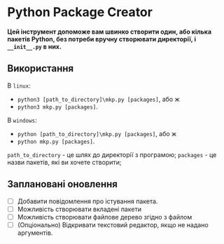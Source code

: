# Python Package Creator

**Цей інструмент допоможе вам швинко створити один, або кілька пакетів Python, без потреби вручну створювати директорії, і `__init__.py` в них.**

## Використання

В `linux`:
   - `python3 [path_to_directory]\mkp.py [packages]`, або ж 
   - `python3 mkp.py [packages]`.

В `windows`:
   - `python [path_to_directory]\mkp.py [packages]`, або ж 
   - `python mkp.py [packages]`.

`path_to_directory` - це шлях до директорії з програмою;
`packages` - це назви пакетів, які ви хочете створити;

## Заплановані оновлення

 - [ ] Добавити повідомлення про істування пакета.
 - [ ] Можливість створювати вкладені пакети
 - [ ] Можливість створювати файлове дерево згідно з файлом
 - [ ] \(Опціонально) Відкривати текстовий редактор, якщо не надано аргументів.